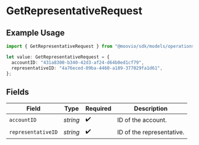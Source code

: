 # GetRepresentativeRequest

## Example Usage

```typescript
import { GetRepresentativeRequest } from "@moovio/sdk/models/operations";

let value: GetRepresentativeRequest = {
  accountID: "431a8300-b340-42d3-af24-d64b0ed1cf79",
  representativeID: "4a76eced-09ba-4460-a189-377029fa1d61",
};
```

## Fields

| Field                     | Type                      | Required                  | Description               |
| ------------------------- | ------------------------- | ------------------------- | ------------------------- |
| `accountID`               | *string*                  | :heavy_check_mark:        | ID of the account.        |
| `representativeID`        | *string*                  | :heavy_check_mark:        | ID of the representative. |